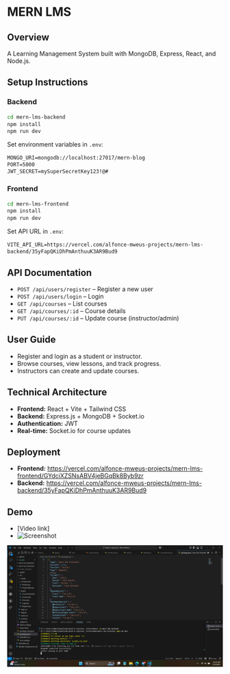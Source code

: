 # MERN LMS

## Overview
A Learning Management System built with MongoDB, Express, React, and Node.js.

## Setup Instructions

### Backend
```sh
cd mern-lms-backend
npm install
npm run dev
```
Set environment variables in `.env`:
```
MONGO_URI=mongodb://localhost:27017/mern-blog
PORT=5000
JWT_SECRET=mySuperSecretKey123!@#
```

### Frontend
```sh
cd mern-lms-frontend
npm install
npm run dev
```
Set API URL in `.env`:
```
VITE_API_URL=https://vercel.com/alfonce-mweus-projects/mern-lms-backend/35yFapQKiDhPmAnthuuK3AR9Bud9
```

## API Documentation
- `POST /api/users/register` – Register a new user
- `POST /api/users/login` – Login
- `GET /api/courses` – List courses
- `GET /api/courses/:id` – Course details
- `PUT /api/courses/:id` – Update course (instructor/admin)

## User Guide
- Register and login as a student or instructor.
- Browse courses, view lessons, and track progress.
- Instructors can create and update courses.

## Technical Architecture
- **Frontend:** React + Vite + Tailwind CSS
- **Backend:** Express.js + MongoDB + Socket.io
- **Authentication:** JWT
- **Real-time:** Socket.io for course updates

## Deployment
- **Frontend:** https://vercel.com/alfonce-mweus-projects/mern-lms-frontend/GYdciXZSNsABV4jeBGqBk8Byb9zr
- **Backend:** https://vercel.com/alfonce-mweus-projects/mern-lms-backend/35yFapQKiDhPmAnthuuK3AR9Bud9

## Demo
- [Video link]
- ![Screenshot](screenshot.png)

![alt text](<Screenshot 2025-07-23 003525.png>)